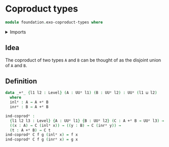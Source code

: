 # Coproduct types

```agda
module foundation.exo-coproduct-types where
```

<details><summary>Imports</summary>

```agda
open import foundation.exo-universes
```

</details>

## Idea

The coproduct of two types `A` and `B` can be thought of as the disjoint union
of `A` and `B`.

## Definition

```agda
data _+ᵉ_ {l1 l2 : Level} (A : UUᵉ l1) (B : UUᵉ l2) : UUᵉ (l1 ⊔ l2)
  where
  inlᵉ : A → A +ᵉ B
  inrᵉ : B → A +ᵉ B

ind-coprodᵉ :
  {l1 l2 l3 : Level} {A : UUᵉ l1} {B : UUᵉ l2} (C : A +ᵉ B → UUᵉ l3) →
  ((x : A) → C (inlᵉ x)) → ((y : B) → C (inrᵉ y)) →
  (t : A +ᵉ B) → C t
ind-coprodᵉ C f g (inlᵉ x) = f x
ind-coprodᵉ C f g (inrᵉ x) = g x
```
